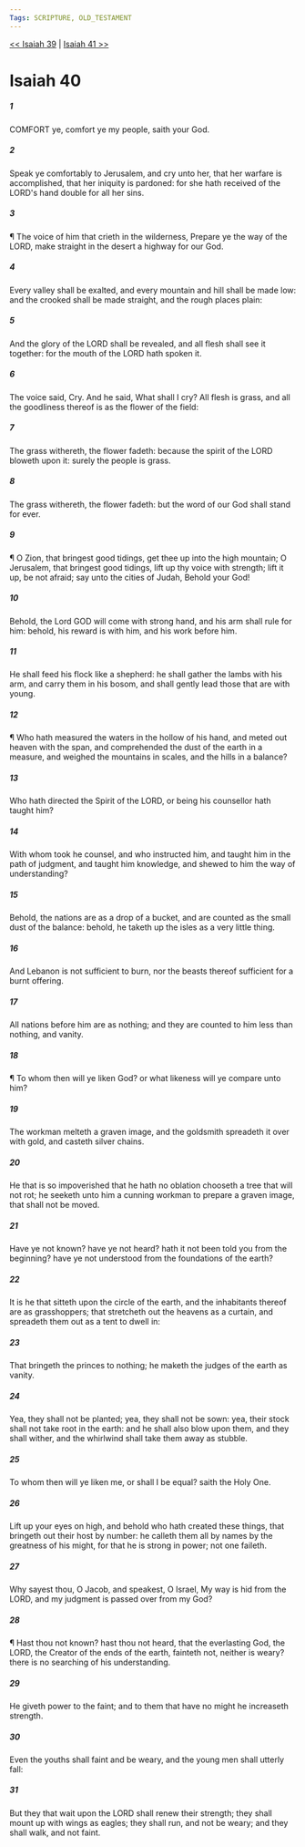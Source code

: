 ```yaml
---
Tags: SCRIPTURE, OLD_TESTAMENT
---
```


[<< Isaiah 39](OLD_TESTAMENT/23_Isaiah/Isaiah_39.md) | [Isaiah 41 >>](OLD_TESTAMENT/23_Isaiah/Isaiah_41.md)

# Isaiah 40

##### 1

COMFORT ye, comfort ye my people, saith your God.

##### 2

Speak ye comfortably to Jerusalem, and cry unto her, that her warfare is accomplished, that her iniquity is pardoned: for she hath received of the LORD's hand double for all her sins.

##### 3

¶ The voice of him that crieth in the wilderness, Prepare ye the way of the LORD, make straight in the desert a highway for our God.

##### 4

Every valley shall be exalted, and every mountain and hill shall be made low: and the crooked shall be made straight, and the rough places plain:

##### 5

And the glory of the LORD shall be revealed, and all flesh shall see it together: for the mouth of the LORD hath spoken it.

##### 6

The voice said, Cry. And he said, What shall I cry? All flesh is grass, and all the goodliness thereof is as the flower of the field:

##### 7

The grass withereth, the flower fadeth: because the spirit of the LORD bloweth upon it: surely the people is grass.

##### 8

The grass withereth, the flower fadeth: but the word of our God shall stand for ever.

##### 9

¶ O Zion, that bringest good tidings, get thee up into the high mountain; O Jerusalem, that bringest good tidings, lift up thy voice with strength; lift it up, be not afraid; say unto the cities of Judah, Behold your God!

##### 10

Behold, the Lord GOD will come with strong hand, and his arm shall rule for him: behold, his reward is with him, and his work before him.

##### 11

He shall feed his flock like a shepherd: he shall gather the lambs with his arm, and carry them in his bosom, and shall gently lead those that are with young.

##### 12

¶ Who hath measured the waters in the hollow of his hand, and meted out heaven with the span, and comprehended the dust of the earth in a measure, and weighed the mountains in scales, and the hills in a balance?

##### 13

Who hath directed the Spirit of the LORD, or being his counsellor hath taught him?

##### 14

With whom took he counsel, and who instructed him, and taught him in the path of judgment, and taught him knowledge, and shewed to him the way of understanding?

##### 15

Behold, the nations are as a drop of a bucket, and are counted as the small dust of the balance: behold, he taketh up the isles as a very little thing.

##### 16

And Lebanon is not sufficient to burn, nor the beasts thereof sufficient for a burnt offering.

##### 17

All nations before him are as nothing; and they are counted to him less than nothing, and vanity.

##### 18

¶ To whom then will ye liken God? or what likeness will ye compare unto him?

##### 19

The workman melteth a graven image, and the goldsmith spreadeth it over with gold, and casteth silver chains.

##### 20

He that is so impoverished that he hath no oblation chooseth a tree that will not rot; he seeketh unto him a cunning workman to prepare a graven image, that shall not be moved.

##### 21

Have ye not known? have ye not heard? hath it not been told you from the beginning? have ye not understood from the foundations of the earth?

##### 22

It is he that sitteth upon the circle of the earth, and the inhabitants thereof are as grasshoppers; that stretcheth out the heavens as a curtain, and spreadeth them out as a tent to dwell in:

##### 23

That bringeth the princes to nothing; he maketh the judges of the earth as vanity.

##### 24

Yea, they shall not be planted; yea, they shall not be sown: yea, their stock shall not take root in the earth: and he shall also blow upon them, and they shall wither, and the whirlwind shall take them away as stubble.

##### 25

To whom then will ye liken me, or shall I be equal? saith the Holy One.

##### 26

Lift up your eyes on high, and behold who hath created these things, that bringeth out their host by number: he calleth them all by names by the greatness of his might, for that he is strong in power; not one faileth.

##### 27

Why sayest thou, O Jacob, and speakest, O Israel, My way is hid from the LORD, and my judgment is passed over from my God?

##### 28

¶ Hast thou not known? hast thou not heard, that the everlasting God, the LORD, the Creator of the ends of the earth, fainteth not, neither is weary? there is no searching of his understanding.

##### 29

He giveth power to the faint; and to them that have no might he increaseth strength.

##### 30

Even the youths shall faint and be weary, and the young men shall utterly fall:

##### 31

But they that wait upon the LORD shall renew their strength; they shall mount up with wings as eagles; they shall run, and not be weary; and they shall walk, and not faint.

